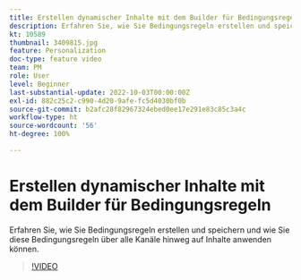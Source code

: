 ```yaml
---
title: Erstellen dynamischer Inhalte mit dem Builder für Bedingungsregeln
description: Erfahren Sie, wie Sie Bedingungsregeln erstellen und speichern und wie Sie diese Bedingungsregeln über alle Kanäle hinweg auf Inhalte anwenden können.
kt: 10589
thumbnail: 3409815.jpg
feature: Personalization
doc-type: feature video
team: PM
role: User
level: Beginner
last-substantial-update: 2022-10-03T00:00:00Z
exl-id: 882c25c2-c990-4d20-9afe-fc5d4030bf0b
source-git-commit: b2afc28f82967324ebed0ee17e291e83c85c3a4c
workflow-type: ht
source-wordcount: '56'
ht-degree: 100%

---
```


# Erstellen dynamischer Inhalte mit dem Builder für Bedingungsregeln

Erfahren Sie, wie Sie Bedingungsregeln erstellen und speichern und wie Sie diese Bedingungsregeln über alle Kanäle hinweg auf Inhalte anwenden können.

>[!VIDEO](https://video.tv.adobe.com/v/3409815?quality=12&learn=on)
